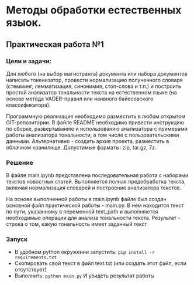 # Методы обработки естественных языок. 
## Практическая работа №1

### Цели и задачи:
Для любого (на выбор магистранта) документа или набора документов  написать токенизатор, провести нормализацию полученного словаря (стемминг, лемматизация, синонимия, стоп-слова и т.п.) и построить простой анализатор тональности текста на естественном языке (на основе метода VADER-правил или наивного байесовского классификатора).

Программную реализация необходимо разместить в любом открытом GIT-репозитории. В файле README необходимо привести инструкцию по сборке, развертыванию и использованию анализатора с примерами работы анализатора тональности, в том числе с пользовательскими данными. Альтернативно - создать архив проекта, разместить в облачном хранилище. Допустимые форматы: zip, tar.gz, 7z.

### Решение
В файле main.ipynb представлена последовательная работа с наборами текстов новостных статей. Выполняется полная предобработка текста, включая нормализация словарей и построение анализатора текстов. 

На основе выполненной работы в main.ipynb файле был создан основной файл практической работы - main.py. В нем находится текст по пути, указанному в переменной text_path и выполняются необходимые операции для анализа тональности текста. Результат - строка о том, какую тональность имеет заданный текст

### Запуск
- В удобном python окружении запустить:
```pip install -r requirements.txt```
- Скопировать свой текст в файл text.txt (или создать этот файл, если отсутствует)
- Выполнить:
```python main.py```
И увидеть результат работы